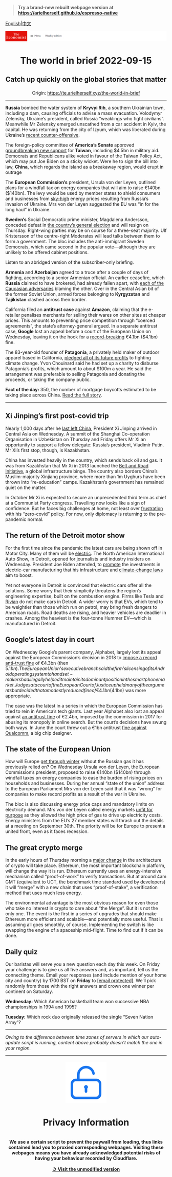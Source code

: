 > **Try a brand-new rebuilt webpage version at https://arielherself.github.io/espresso-native**

[English](https://github.com/arielherself/espresso/blob/main/README.md)|[中文](https://github-com.translate.goog/arielherself/espresso/blob/main/README.md?_x_tr_sl=en&_x_tr_tl=zh-CN&_x_tr_hl=zh-CN&_x_tr_pto=wapp)



![The Economist](menubar.png)

# <p align="center">The world in brief 2022-09-15</p>

## <p align="center">Catch up quickly on the global stories that matter</p>

<p align="center">Origin: <a href="https://te.arielherself.xyz/the-world-in-brief">https://te.arielherself.xyz/the-world-in-brief</a><hr>

<strong>Russia</strong> bombed the water system of <strong>Kryvyi Rih</strong>, a southern Ukrainian town, including a dam, causing officials to advise a mass evacuation. Volodymyr Zelensky, Ukraine’s president, called Russia “weaklings who fight civilians”. Meanwhile Mr Zelensky emerged unscathed from a car accident in Kyiv, the capital. He was returning from the city of Izyum, which was liberated during Ukraine’s [recent counter-offensive](https://te.arielherself.xyz/europe/2022/09/11/is-russia-on-the-run).

The foreign-policy committee of <strong>America’s Senate</strong> approved [groundbreaking new support](https://te.arielherself.xyz/china/2022/08/11/how-the-crisis-over-taiwan-will-change-us-china-relations) for <strong>Taiwan</strong>, including $4.5bn in military aid. Democrats and Republicans alike voted in favour of the Taiwan Policy Act, which may put Joe Biden on a sticky wicket. Were he to sign the bill into law, <strong>China</strong>, which regards the island as a breakaway region, would erupt in outrage

The <strong>European Commission’s</strong> president, Ursula von der Leyen, outlined plans for a windfall tax on energy companies that will aim to raise €140bn ($140bn). The levy would be used by member states to shield consumers and businesses from [sky-high](https://te.arielherself.xyz/europe/2022/09/05/europe-scrambles-to-protect-citizens-from-sky-high-energy-prices) energy prices resulting from Russia’s invasion of Ukraine. Mrs von der Leyen suggested the EU was “in for the long haul” in Ukraine.

<strong>Sweden’s</strong> Social Democratic prime minister, Magdalena Andersson, conceded defeat in [the country’s general election](https://te.arielherself.xyz/europe/2022/09/12/swedens-election-remains-too-close-to-call) and will resign on Thursday. Right-wing parties may be on course for a three-seat majority. Ulf Kristersson of the centre-right Moderates will lead talks between them to form a government. The bloc includes the anti-immigrant Sweden Democrats, which came second in the popular vote—although they are unlikely to be offered cabinet positions.

Listen to an abridged version of the subscriber-only briefing.

<strong>Armenia</strong> and <strong>Azerbaijan</strong> agreed to a truce after a couple of days of fighting, according to a senior Armenian official. An earlier ceasefire, which <strong>Russia</strong> claimed to have brokered, had already fallen apart, with [each of the Caucasian adversaries](https://te.arielherself.xyz/the-economist-explains/2022/09/13/why-azerbaijan-and-armenia-are-fighting-again) blaming the other. Over in the Central Asian bit of the former Soviet Union, armed forces belonging to <strong>Kyrgyzstan</strong> and <strong>Tajikistan</strong> clashed across their border.

California filed an <strong>antitrust case</strong> against <strong>Amazon</strong>, claiming that the e-retailer penalises merchants for selling their wares on other sites at cheaper prices. This amounts to preventing price competition through “coerced agreements”, the state’s attorney-general argued. In a separate antitrust case, <strong>Google</strong> lost an appeal before a court of the European Union on Wednesday, leaving it on the hook for a [record-breaking](https://te.arielherself.xyz/business/2018/07/21/google-is-fined-eu43bn-in-the-biggest-ever-antitrust-penalty) €4.1bn ($4.1bn) fine.

The 83-year-old founder of <strong>Patagonia</strong>, a privately held maker of outdoor apparel based in California, [pledged all of its future profits](https://te.arielherself.xyz/by-invitation/2022/09/14/people-trust-executives-to-intervene-in-social-issues-says-jeffrey-sonnenfeld) to fighting climate change. Yvon Chouinard said he had set up a charity to disburse Patagonia’s profits, which amount to about $100m a year. He said the arrangement was preferable to selling Patagonia and donating the proceeds, or taking the company public.

<strong>Fact of the day:</strong> 350, the number of mortgage boycotts estimated to be taking place across China. [Read the full story](https://te.arielherself.xyz/finance-and-economics/2022/09/12/chinas-ponzi-like-property-market-is-eroding-faith-in-the-state).

----------

## Xi Jinping’s first post-covid trip

Nearly 1,000 days after he [last left China](https://te.arielherself.xyz/china/2022/09/08/xi-jinping-will-at-last-venture-abroad-again), President Xi Jinping arrived in Central Asia on Wednesday. A summit of the Shanghai Co-operation Organisation in Uzbekistan on Thursday and Friday offers Mr Xi an opportunity to support a fellow delegate: Russia’s president, Vladimir Putin. Mr Xi’s first stop, though, is Kazakhstan.

China has invested heavily in the country, which sends back oil and gas. It was from Kazakhstan that Mr Xi in 2013 launched the [Belt and Road Initiative](https://te.arielherself.xyz/the-economist-explains/2017/05/14/what-is-chinas-belt-and-road-initiative), a global infrastructure binge. The country also borders China’s Muslim-majority Xinjiang province, where more than 1m Uyghurs have been thrown into “re-education” camps. Kazakhstan’s government has remained quiet on the matter.

In October Mr Xi is expected to secure an unprecedented third term as chief at a Communist Party congress. Travelling now looks like a sign of confidence. But he faces big challenges at home, not least over [frustration](https://te.arielherself.xyz/china/2022/09/08/public-patience-with-zero-covid-is-wearing-thin-in-china) with his “zero-covid” policy. For now, only diplomacy is returning to the pre-pandemic normal.

## The return of the Detroit motor show

For the first time since the pandemic the latest cars are being shown off in Motor City. Many of them will be [electric](https://te.arielherself.xyz/graphic-detail/2022/06/02/the-electric-vehicle-revolution-is-not-happening-fast-enough). The North American International Auto Show, in Detroit, opened for journalists and industry insiders on Wednesday. President Joe Biden attended, to [promote](https://te.arielherself.xyz/united-states/2022/09/13/joe-bidens-industrial-policy-is-big-bold-and-fraught-with-difficulty) the investments in electric-car manufacturing that his infrastructure and [climate-change laws](https://te.arielherself.xyz/leaders/2022/08/08/americas-climate-plus-spending-bill-is-flawed-but-essential) aim to boost.  
  
 Yet not everyone in Detroit is convinced that electric cars offer all the solutions. Some worry that their simplicity threatens the region’s engineering expertise, built on the combustion engine. Firms like Tesla and [Rivian](https://te.arielherself.xyz/graphic-detail/2021/11/10/rivians-giant-listing-comes-amid-huge-losses) do not make cars in Detroit. A wider worry is that EVs, which tend to be weightier than those which run on petrol, may bring fresh dangers to American roads. Road deaths are rising, and heavier vehicles are deadlier in crashes. Among the heaviest is the four-tonne Hummer EV—which is manufactured in Detroit.

## Google’s latest day in court

On Wednesday Google’s parent company, Alphabet, largely lost its appeal against the European Commission’s decision in 2018 to [impose a record anti-trust fine](https://te.arielherself.xyz/business/2018/07/21/google-is-fined-eu43bn-in-the-biggest-ever-antitrust-penalty) of €4.3bn (then $5.1bn). The European Union’s executive branch said the firm’s licensing of its Android operating system to handset-makers had illegally helped it maintain its dominant position in the smartphone market. Judges at a court of the European Court of Justice upheld many of the arguments but decided that a modestly reduced fine of €4.1bn ($4.1bn) was more appropriate.

The case was the latest in a series in which the European Commission has tried to rein in America’s tech giants. Last year Alphabet also lost an appeal against [an antitrust fine](https://te.arielherself.xyz/business/2017/07/01/the-european-commission-levies-a-huge-fine-on-google) of €2.4bn, imposed by the commission in 2017 for abusing its monopoly in online search. But the court’s decisions have swung both ways. In June the court threw out a €1bn antitrust [fine against Qualcomm](https://te.arielherself.xyz/business/2018/01/27/qualcomm-is-fined-for-anti-competitive-practices-again), a big chip designer.

## The state of the European Union

How will Europe [get through winter](https://te.arielherself.xyz/leaders/2022/09/08/how-to-deal-with-europes-energy-crisis) without the Russian gas it has previously relied on? On Wednesday Ursula von der Leyen, the European Commission’s president, proposed to raise €140bn ($140bn) through windfall taxes on energy companies to ease the burden of rising prices on households and businesses. During her annual “state of the union” address to the European Parliament Mrs von der Leyen said that it was “wrong” for companies to make record profits as a result of the war in Ukraine.

The bloc is also discussing energy price caps and mandatory limits on electricity demand. Mrs von der Leyen called energy markets [unfit for purpose](https://te.arielherself.xyz/finance-and-economics/2022/09/08/europes-energy-market-was-not-built-for-this-crisis) as they allowed the high price of gas to drive up electricity costs. Energy ministers from the EU’s 27 member states will thrash out the details at a meeting on September 30th. The priority will be for Europe to present a united front, even as it faces recession.

## The great crypto merge

In the early hours of Thursday morning a [major change](https://te.arielherself.xyz/finance-and-economics/2022/09/06/the-future-of-crypto-is-at-stake-in-ethereums-switch) in the architecture of crypto will take place. Ethereum, the most important blockchain platform, will change the way it is run. Ethereum currently uses an energy-intensive mechanism called “proof-of-work” to verify transactions. But at around 4am GMT (equivalent to UCT, the benchmark time standard used by developers) it will “merge” with a new chain that uses “proof-of-stake”, a verification method that uses much less energy.  
  
 The environmental advantage is the most obvious reason for even those who take no interest in crypto to care about “the Merge”. But it is not the only one. The event is the first in a series of upgrades that should make Ethereum more efficient and scalable—and potentially more useful. That is assuming all goes smoothly, of course. Implementing the switch is like swapping the engine of a spaceship mid-flight. Time to find out if it can be done.

## Daily quiz

Our baristas will serve you a new question each day this week. On Friday your challenge is to give us all five answers and, as important, tell us the connecting theme. Email your responses (and include mention of your home city and country) by 1700 BST on <strong>Friday</strong> to [<span class="__cf_email__" data-cfemail="2677534f5c63555654435555496643454948494b4f55520845494b">[email&#160;protected]</span>](https://mail.google.com/mail/?view=cm&amp;fs=1&amp;tf=1&amp;to=QuizEspresso@te.arielherself.xyz). We’ll pick randomly from those with the right answers and crown one winner per continent on Saturday.

<strong>Wednesday:</strong> Which American basketball team won successive NBA championships in 1994 and 1995?  
  
<strong>Tuesday:</strong> Which rock duo originally released the single “Seven Nation Army”?

----------

*Owing to the difference between time zones of servers in which our auto-update script is running, content above probably doesn't match the one in your region.*

|<br><div align="center"><img src="unlock.png" /><h1>Privacy Information</h1></div></br>We use a certain script to prevent the paywall from loading, thus links contained lead you to proxied corresponding webpages. Visiting these webpages means you have already acknowledged potential risks of having your behaviour recorded by Cloudflare.<br><br>[&#x21BA; Visit the unmodified version](README.raw.md)<br><br>|
|-----|
